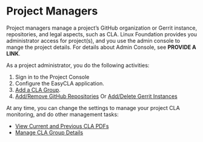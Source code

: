 # Project Managers

Project managers manage a project’s GitHub organization or Gerrit instance, repositories, and legal aspects, such as CLA. Linux Foundation provides you administrator access for project\(s\), and you use the admin console to mange the project details. For details about Admin Console, see **PROVIDE A LINK**.

As a project administrator, you do the following activities:

1. Sign in to the Project Console
2. Configure the EasyCLA application.
3. ​[Add a CLA Group]().
4. ​[Add/Remove GitHub Repositories]() Or [Add/Delete Gerrit Instances]()

At any time, you can change the settings to manage your project CLA monitoring, and do other management tasks:

* ​[View Current and Previous CLA PDFs]()​
* ​[Manage CLA Group Details](view-and-manage-signed-clas-for-a-cla-group.md)​

